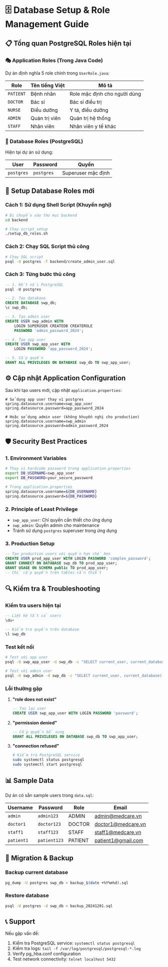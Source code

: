 # 🗄️ Database Setup & Role Management Guide

## 📋 Tổng quan PostgreSQL Roles hiện tại

### 🎭 Application Roles (Trong Java Code)
Dự án định nghĩa 5 role chính trong `UserRole.java`:

| Role | Tên tiếng Việt | Mô tả |
|------|----------------|--------|
| `PATIENT` | Bệnh nhân | Role mặc định cho người dùng |
| `DOCTOR` | Bác sĩ | Bác sĩ điều trị |
| `NURSE` | Điều dưỡng | Y tá, điều dưỡng |
| `ADMIN` | Quản trị viên | Quản trị hệ thống |
| `STAFF` | Nhân viên | Nhân viên y tế khác |

### 🔐 Database Roles (PostgreSQL)
Hiện tại dự án sử dụng:

| User | Password | Quyền |
|------|----------|--------|
| `postgres` | `postgres` | Superuser mặc định |

## 🚀 Setup Database Roles mới

### Cách 1: Sử dụng Shell Script (Khuyến nghị)

```bash
# Di chuyển vào thư mục backend
cd backend

# Chạy script setup
./setup_db_roles.sh
```

### Cách 2: Chạy SQL Script thủ công

```bash
# Chạy SQL script
psql -U postgres -f backend/create_admin_user.sql
```

### Cách 3: Từng bước thủ công

```sql
-- 1. Kết nối PostgreSQL
psql -U postgres

-- 2. Tạo database
CREATE DATABASE swp_db;
\c swp_db;

-- 3. Tạo admin user
CREATE USER swp_admin WITH
    LOGIN SUPERUSER CREATEDB CREATEROLE
    PASSWORD 'admin_password_2024';

-- 4. Tạo app user
CREATE USER swp_app_user WITH
    LOGIN PASSWORD 'app_password_2024';

-- 5. Cấp quyền
GRANT ALL PRIVILEGES ON DATABASE swp_db TO swp_app_user;
```

## ⚙️ Cập nhật Application Configuration

Sau khi tạo users mới, cập nhật `application.properties`:

```properties
# Sử dụng app user thay vì postgres
spring.datasource.username=swp_app_user
spring.datasource.password=app_password_2024

# Hoặc sử dụng admin user (không khuyến nghị cho production)
spring.datasource.username=swp_admin
spring.datasource.password=admin_password_2024
```

## 🛡️ Security Best Practices

### 1. Environment Variables
```bash
# Thay vì hardcode password trong application.properties
export DB_USERNAME=swp_app_user
export DB_PASSWORD=your_secure_password

# Trong application.properties
spring.datasource.username=${DB_USERNAME}
spring.datasource.password=${DB_PASSWORD}
```

### 2. Principle of Least Privilege
- `swp_app_user`: Chỉ quyền cần thiết cho ứng dụng
- `swp_admin`: Quyền admin cho maintenance
- Tránh sử dụng `postgres` superuser trong ứng dụng

### 3. Production Setup
```sql
-- Tạo production users với quyền hạn chế hơn
CREATE USER prod_app_user WITH LOGIN PASSWORD 'complex_password';
GRANT CONNECT ON DATABASE swp_db TO prod_app_user;
GRANT USAGE ON SCHEMA public TO prod_app_user;
-- Chỉ cấp quyền trên tables cần thiết
```

## 🔍 Kiểm tra & Troubleshooting

### Kiểm tra users hiện tại
```sql
-- Liệt kê tất cả users
\du+

-- Kiểm tra quyền trên database
\l swp_db
```

### Test kết nối
```bash
# Test với app user
psql -U swp_app_user -d swp_db -c "SELECT current_user, current_database();"

# Test với admin user  
psql -U swp_admin -d swp_db -c "SELECT current_user, current_database();"
```

### Lỗi thường gặp

1. **"role does not exist"**
   ```sql
   -- Tạo lại user
   CREATE USER swp_app_user WITH LOGIN PASSWORD 'password';
   ```

2. **"permission denied"**
   ```sql
   -- Cấp quyền bổ sung
   GRANT ALL PRIVILEGES ON DATABASE swp_db TO swp_app_user;
   ```

3. **"connection refused"**
   ```bash
   # Kiểm tra PostgreSQL service
   sudo systemctl status postgresql
   sudo systemctl start postgresql
   ```

## 📊 Sample Data

Dự án có sẵn sample users trong `data.sql`:

| Username | Password | Role | Email |
|----------|----------|------|-------|
| `admin` | `admin123` | ADMIN | admin@medcare.vn |
| `doctor1` | `doctor123` | DOCTOR | doctor1@medcare.vn |
| `staff1` | `staff123` | STAFF | staff1@medcare.vn |
| `patient1` | `patient123` | PATIENT | patient1@gmail.com |

## 🔄 Migration & Backup

### Backup current database
```bash
pg_dump -U postgres swp_db > backup_$(date +%Y%m%d).sql
```

### Restore database
```bash
psql -U postgres -d swp_db < backup_20241201.sql
```

## 📞 Support

Nếu gặp vấn đề:
1. Kiểm tra PostgreSQL service: `systemctl status postgresql`
2. Kiểm tra logs: `tail -f /var/log/postgresql/postgresql-*.log`
3. Verify pg_hba.conf configuration
4. Test network connectivity: `telnet localhost 5432` 